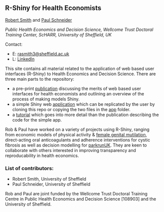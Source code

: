## R-Shiny for Health Economists

[Robert Smith](https://www.sheffield.ac.uk/scharr/staff-pgrs/studentprofiles/robertsmith) and [Paul Schneider](https://www.sheffield.ac.uk/scharr/staff-pgrs/studentprofiles/paulschneider)

*Public Health Economics and Decision Science, Wellcome Trust Doctoral Training Center, ScHARR, University of Sheffield, UK*

Contact:
- E: rasmith3@sheffield.ac.uk
- L: [LinkedIn](https://www.linkedin.com/in/robert-smith-53b28438)

This site contains all material related to the application of web based user interfaces (R-Shiny) to Health Economics and Decision Science. There are three main parts to the repository: 
- a pre-print [publication](https://github.com/RobertASmith/healthecon_shiny/blob/master/Publication/report.pdf) discussing the merits of web based user interfaces for health economists and outlining an overview of the process of making models Shiny.
- a simple Shiny web [application](https://robertasmith.shinyapps.io/sick_sicker/) which can be replicated by the user by cloning this repo or copying the two files in the [app](https://github.com/RobertASmith/healthecon_shiny/tree/master/App) folder. 
- a [tutorial](https://github.com/RobertASmith/healthecon_shiny/tree/master/Tutorial) which goes into more detail than the publication describing the code for the simple app.

Rob & Paul have worked on a variety of projects using R-Shiny, ranging from economic models of physical activity & [female genital mutilation](https://srhr.org/fgmcost/cost-calculator/), direct-acting oral anticoagulants and adherence interventions for cystic fibrosis as well as decision modelling for [parkrunUK](http://iol-map.shef.ac.uk/). They are keen to collaborate with others interested in improving transparency and reproducability in health economics. 

### List of contributors:
- Robert Smith, University of Sheffield
- Paul Schneider, University of Sheffield

Rob and Paul are joint funded by the Wellcome Trust Doctoral Training Centre in Public Health Economics and Decision Science [108903] and the University of Sheffield.
